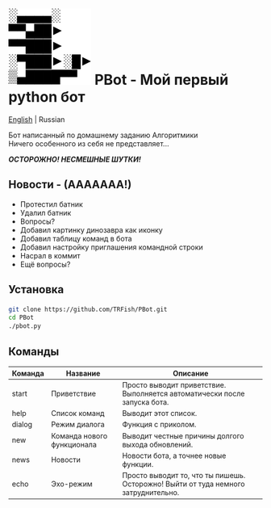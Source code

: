 # ![logo][] PBot - Мой первый python бот

[English](https://github.com/TRFish/PBot/blob/main/README.md) | Russian

Бот написанный по домашнему заданию Алгоритмики  
Ничего особенного из себя не представляет...  

***ОСТОРОЖНО! НЕСМЕШНЫЕ ШУТКИ!***

[logo]: https://raw.githubusercontent.com/TRFish/PBot/main/dino.svg

## Новости - (ААААААА!)
- Протестил батник
- Удалил батник
- Вопросы?
- Добавил картинку динозавра как иконку
- Добавил таблицу команд в бота
- Добавил настройку приглашения командной строки
- Насрал в коммит
- Ещё вопросы?

## Установка

```sh
git clone https://github.com/TRFish/PBot.git
cd PBot
./pbot.py
```

## Команды

| Команда | Название                   | Описание                                                                           |
| ------- | -------------------------- | ---------------------------------------------------------------------------------- |
| start   | Приветствие                | Просто выводит приветствие. Выполняется автоматически после запуска бота.          |
| help    | Список команд              | Выводит этот список.                                                               |
| dialog  | Режим диалога              | Функция с приколом.                                                                |
| new     | Команда нового функционала | Выводит честные причины долгого выхода обновлений.                                 |
| news    | Новости                    | Новости бота, а точнее новые функции.                                              |
| echo    | Эхо-режим                  | Просто выводит то, что ты пишешь. Осторожно! Выйти от туда немного затруднительно. |
